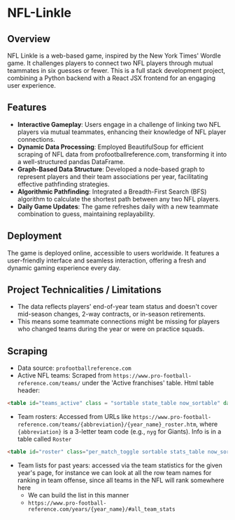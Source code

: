 # NFL-Linkle
## Overview

NFL Linkle is a web-based game, inspired by the New York Times' Wordle game. It challenges players to connect two NFL players through mutual teammates in six guesses or fewer. This is a full stack development project, combining a Python backend with a React JSX frontend for an engaging user experience.

## Features

- **Interactive Gameplay**: Users engage in a challenge of linking two NFL players via mutual teammates, enhancing their knowledge of NFL player connections.
- **Dynamic Data Processing**: Employed BeautifulSoup for efficient scraping of NFL data from profootballreference.com, transforming it into a well-structured pandas DataFrame.
- **Graph-Based Data Structure**: Developed a node-based graph to represent players and their team associations per year, facilitating effective pathfinding strategies.
- **Algorithmic Pathfinding**: Integrated a Breadth-First Search (BFS) algorithm to calculate the shortest path between any two NFL players.
- **Daily Game Updates**: The game refreshes daily with a new teammate combination to guess, maintaining replayability.

## Deployment

The game is deployed online, accessible to users worldwide. It features a user-friendly interface and seamless interaction, offering a fresh and dynamic gaming experience every day.

## Project Technicalities / Limitations

- The data reflects players' end-of-year team status and doesn't cover mid-season changes, 2-way contracts, or in-season retirements.
- This means some teammate connections might be missing for players who changed teams during the year or were on practice squads.

## Scraping

- Data source: `profootballreference.com`
- Active NFL teams: Scraped from `https://www.pro-football-reference.com/teams/` under the 'Active franchises' table.
 Html table header: 
```html
<table id="teams_active" class = "sortable state_table now_sortable" data-cols-to-freeze=",1">
```
- Team rosters: Accessed from URLs like `https://www.pro-football-reference.com/teams/{abbreviation}/{year_name}_roster.htm`, where `{abbreviation}` is a 3-letter team code (e.g., `nyg` for Giants).
  Info is in a table called `Roster`
```html
<table id="roster" class="per_match_toggle sortable stats_table now_sortable sticky_table eq2 re2 le2"  data-cols-to-freeze=",2">
```
- Team lists for past years: accessed via the team statistics for the given year's page, for instance we can look at all the row team names for ranking in team offense, since all teams in the NFL will rank somewhere here 
	- We can build the list in this manner 
	- `https://www.pro-football-reference.com/years/{year_name}/#all_team_stats`




